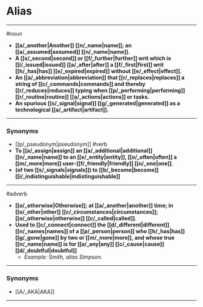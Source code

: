 # Alias
---
#noun
- **[[a/_another|Another]] [[n/_name|name]]; an [[a/_assumed|assumed]] [[n/_name|name]].**
- **A [[s/_second|second]] or [[f/_further|further]] writ which is [[i/_issued|issued]] [[a/_after|after]] a [[f/_first|first]] writ [[h/_has|has]] [[e/_expired|expired]] without [[e/_effect|effect]].**
- **An [[a/_abbreviation|abbreviation]] that [[r/_replaces|replaces]] a string of [[c/_commands|commands]] and thereby [[r/_reduces|reduces]] typing when [[p/_performing|performing]] [[r/_routine|routine]] [[a/_actions|actions]] or tasks.**
- **An spurious [[s/_signal|signal]] [[g/_generated|generated]] as a technological [[a/_artifact|artifact]].**
---
### Synonyms
- [[p/_pseudonym|pseudonym]]
#verb
- **To [[a/_assign|assign]] an [[a/_additional|additional]] [[n/_name|name]] to an [[e/_entity|entity]], [[o/_often|often]] a [[m/_more|more]] user-[[f/_friendly|friendly]] [[o/_one|one]].**
- **(of two [[s/_signals|signals]]) to [[b/_become|become]] [[i/_indistinguishable|indistinguishable]]**
---
#adverb
- **[[o/_otherwise|Otherwise]]; at [[a/_another|another]] time; in [[o/_other|other]] [[c/_circumstances|circumstances]]; [[o/_otherwise|otherwise]] [[c/_called|called]].**
- **Used to [[c/_connect|connect]] the [[d/_different|different]] [[n/_names|names]] of a [[p/_person|person]] who [[h/_has|has]] [[g/_gone|gone]] by two or [[m/_more|more]], and whose true [[n/_name|name]] is for [[a/_any|any]] [[c/_cause|cause]] [[d/_doubtful|doubtful]]**
	- _Example: Smith, alias Simpson._
---
### Synonyms
- [[A/_AKA|AKA]]
---
